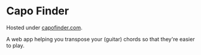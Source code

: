 # Capo Finder

Hosted under [capofinder.com](https://capofinder.com/).

A web app helping you transpose your (guitar) chords so that they're easier to play.
